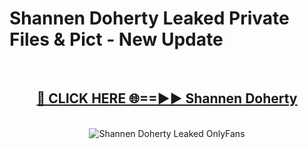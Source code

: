 # Shannen Doherty Leaked Private Files & Pict - New Update
<br>
<div align="center">
<h2><a href="https://mediafilles.blogspot.com/?title=Shannen_Doherty" rel="nofollow">🔴 CLICK HERE 🌐==►► Shannen Doherty</a></h2>
<br>
<a href="https://mediafilles.blogspot.com/?title=Shannen_Doherty" rel="nofollow" data-target="animated-image.originalLink"><img src="https://i.ibb.co.com/WyWwxjT/player-gif2.gif" alt="Shannen Doherty Leaked OnlyFans" style="max-width: 100%; display: inline-block;" data-target="animated-image.originalImage"></a>
</div>
<br>